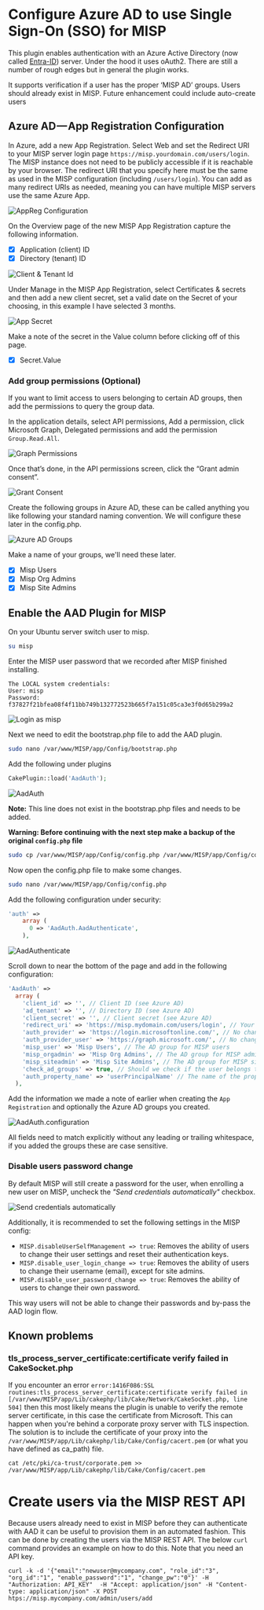 # Configure Azure AD to use Single Sign-On (SSO) for MISP

This plugin enables authentication with an Azure Active Directory (now called [Entra-ID](https://www.microsoft.com/en-us/security/business/identity-access/microsoft-entra-id)) server. Under the hood it uses oAuth2. There are still a number of rough edges but in general the plugin works.

It supports verification if a user has the proper ‘MISP AD’ groups. Users should already exist in MISP. Future enhancement could include auto-create users

## Azure AD — App Registration Configuration

In Azure, add a new App Registration. Select Web and set the Redirect URI to your MISP server login page `https://misp.yourdomain.com/users/login`. The MISP instance does not need to be publicly accessible if it is reachable by your browser. The redirect URI that you specify here must be the same as used in the MISP configuration (including `/users/login`). You can add as many redirect URIs as needed, meaning you can have multiple MISP servers use the same Azure App.

![AppReg Configuration](.images/Picture29.png)

On the Overview page of the new MISP App Registration capture the following information.

- [x] Application (client) ID
- [x] Directory (tenant) ID

![Client & Tenant Id](.images/Picture30.png)

Under Manage in the MISP App Registration, select Certificates & secrets and then add a new client secret, set a valid date on the Secret of your choosing, in this example I have selected 3 months.

![App Secret](.images/Picture31.png)

Make a note of the secret in the Value column before clicking off of this page.

- [x] Secret.Value

### Add group permissions (Optional)

If you want to limit access to users belonging to certain AD groups, then add the permissions to query the group data.

In the application details, select API permissions, Add a permission, click Microsoft Graph, Delegated permissions and add the permission `Group.Read.All`.

![Graph Permissions](.images/Picture32.png)

Once that’s done, in the API permissions screen, click the “Grant admin consent”.

![Grant Consent](.images/Picture33.png)

Create the following groups in Azure AD, these can be called anything you like following your standard naming convention. We will configure these later in the config.php.

![Azure AD Groups](.images/Picture34.png)

Make a name of your groups, we'll need these later.

- [x] Misp Users
- [x] Misp Org Admins
- [x] Misp Site Admins

## Enable the AAD Plugin for MISP

On your Ubuntu server switch user to misp.

```BASH
su misp
```

Enter the MISP user password that we recorded after MISP finished installing.

```TEXT
The LOCAL system credentials:
User: misp
Password: f37827f21bfea08f4f11bb749b132772523b665f7a151c05ca3e3f0d65b299a2 
```

![Login as misp](.images/Picture35.png)

Next we need to edit the bootstrap.php file to add the AAD plugin.

```BASH
sudo nano /var/www/MISP/app/Config/bootstrap.php
```

Add the following under plugins

```PHP
CakePlugin::load('AadAuth');
```

![AadAuth](.images/Picture36.png)

**Note:** This line does not exist in the bootstrap.php files and needs to be added.

**Warning: Before continuing with the next step make a backup of the original `config.php` file**

```BASH
sudo cp /var/www/MISP/app/Config/config.php /var/www/MISP/app/Config/config.orig.php
```

Now open the config.php file to make some changes.

```BASH
sudo nano /var/www/MISP/app/Config/config.php
```

Add the following configuration under security:

```PHP
'auth' =>
    array (
      0 => 'AadAuth.AadAuthenticate',
    ),
```

![AadAuthenticate](.images/Picture37.png)

Scroll down to near the bottom of the page and add in the following configuration:

```PHP
'AadAuth' =>
  array (
    'client_id' => '', // Client ID (see Azure AD)
    'ad_tenant' => '', // Directory ID (see Azure AD)
    'client_secret' => '', // Client secret (see Azure AD)
    'redirect_uri' => 'https://misp.mydomain.com/users/login', // Your MISP URI, must be the same as in Azure AD
    'auth_provider' => 'https://login.microsoftonline.com/', // No change required
    'auth_provider_user' => 'https://graph.microsoft.com/', // No change required
    'misp_user' => 'Misp Users', // The AD group for MISP users
    'misp_orgadmin' => 'Misp Org Admins', // The AD group for MISP administrators
    'misp_siteadmin' => 'Misp Site Admins', // The AD group for MISP site administrators
    'check_ad_groups' => true, // Should we check if the user belongs to one of the above AD groups?
    'auth_property_name' => 'userPrincipalName' // The name of the property to use for authentication. The value must be either 'mail' or 'userPrincipalName'
  ),
```

Add the information we made a note of earlier when creating the `App Registration` and optionally the Azure AD groups you created.

![AadAuth.configuration](.images/Picture38.png)

All fields need to match explicitly without any leading or trailing whitespace, if you added the groups these are case sensitive.

### Disable users password change
By default MISP will still create a password for the user, when enrolling a new user on MISP, uncheck the _"Send credentials automatically"_ checkbox.

![Send credentials automatically](.images/Picture39.png)

Additionally, it is recommended to set the following settings in the MISP config:

* `MISP.disableUserSelfManagement => true`: Removes the ability of users to change their user settings and reset their authentication keys.
* `MISP.disable_user_login_change => true`: Removes the ability of users to change their username (email), except for site admins.
* `MISP.disable_user_password_change => true`: Removes the ability of users to change their own password.

This way users will not be able to change their passwords and by-pass the AAD login flow.

## Known problems
### tls_process_server_certificate:certificate verify failed in CakeSocket.php

If you encounter an error `error:1416F086:SSL routines:tls_process_server_certificate:certificate verify failed in [/var/www/MISP/app/Lib/cakephp/lib/Cake/Network/CakeSocket.php, line 504]` then this most likely means the plugin is unable to verify the remote server certificate, in this case the certificate from Microsoft. This can happen when you're behind a corporate proxy server with TLS inspection. The solution is to include the certificate of your proxy into the `/var/www/MISP/app/Lib/cakephp/lib/Cake/Config/cacert.pem` (or what you have defined as ca_path) file.

```
cat /etc/pki/ca-trust/corporate.pem >> /var/www/MISP/app/Lib/cakephp/lib/Cake/Config/cacert.pem
```

# Create users via the MISP REST API

Because users already need to exist in MISP before they can authenticate with AAD it can be useful to provision them in an automated fashion. This can be done by creating the users via the MISP REST API. The below `curl` command provides an example on how to do this. Note that you need an API key.

```
curl -k -d '{"email":"newuser@mycompany.com", "role_id":"3", "org_id":"1", "enable_password":"1", "change_pw":"0"}' -H "Authorization: API_KEY"  -H "Accept: application/json" -H "Content-type: application/json" -X POST htps://misp.mycompany.com/admin/users/add
```
